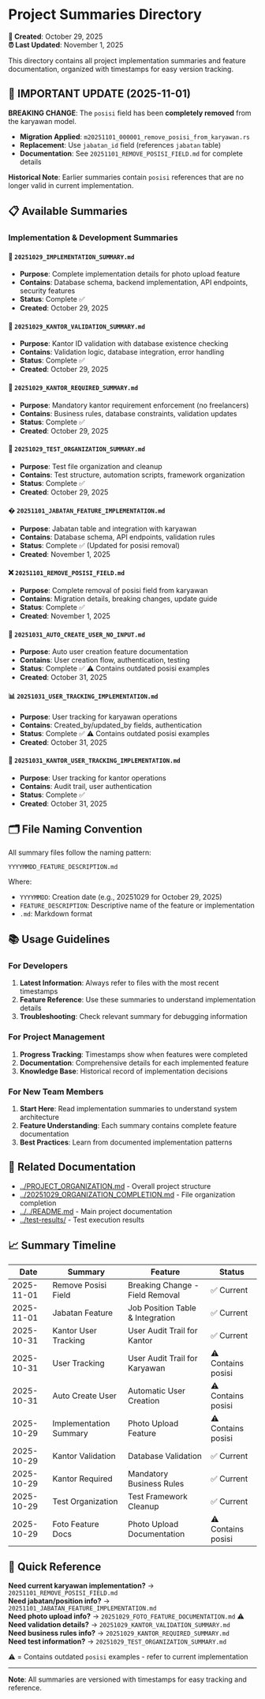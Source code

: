 # Project Summaries Directory

**📅 Created**: October 29, 2025  
**⏰ Last Updated**: November 1, 2025

This directory contains all project implementation summaries and feature documentation, organized with timestamps for easy version tracking.

## 🚨 IMPORTANT UPDATE (2025-11-01)

**BREAKING CHANGE**: The `posisi` field has been **completely removed** from the karyawan model. 

- **Migration Applied**: `m20251101_000001_remove_posisi_from_karyawan.rs`
- **Replacement**: Use `jabatan_id` field (references `jabatan` table)
- **Documentation**: See `20251101_REMOVE_POSISI_FIELD.md` for complete details

**Historical Note**: Earlier summaries contain `posisi` references that are no longer valid in current implementation.

## 📋 Available Summaries

### Implementation & Development Summaries

#### 📄 `20251029_IMPLEMENTATION_SUMMARY.md`
- **Purpose**: Complete implementation details for photo upload feature
- **Contains**: Database schema, backend implementation, API endpoints, security features
- **Status**: Complete ✅
- **Created**: October 29, 2025

#### 🏢 `20251029_KANTOR_VALIDATION_SUMMARY.md`
- **Purpose**: Kantor ID validation with database existence checking
- **Contains**: Validation logic, database integration, error handling
- **Status**: Complete ✅
- **Created**: October 29, 2025

#### 🚫 `20251029_KANTOR_REQUIRED_SUMMARY.md`
- **Purpose**: Mandatory kantor requirement enforcement (no freelancers)
- **Contains**: Business rules, database constraints, validation updates
- **Status**: Complete ✅
- **Created**: October 29, 2025

#### 🧪 `20251029_TEST_ORGANIZATION_SUMMARY.md`
- **Purpose**: Test file organization and cleanup
- **Contains**: Test structure, automation scripts, framework organization
- **Status**: Complete ✅
- **Created**: October 29, 2025

#### � `20251101_JABATAN_FEATURE_IMPLEMENTATION.md`
- **Purpose**: Jabatan table and integration with karyawan
- **Contains**: Database schema, API endpoints, validation rules
- **Status**: Complete ✅ (Updated for posisi removal)
- **Created**: November 1, 2025

#### ❌ `20251101_REMOVE_POSISI_FIELD.md`
- **Purpose**: Complete removal of posisi field from karyawan
- **Contains**: Migration details, breaking changes, update guide
- **Status**: Complete ✅
- **Created**: November 1, 2025

#### 👤 `20251031_AUTO_CREATE_USER_NO_INPUT.md`
- **Purpose**: Auto user creation feature documentation
- **Contains**: User creation flow, authentication, testing
- **Status**: Complete ✅ ⚠️ Contains outdated posisi examples
- **Created**: October 31, 2025

#### 📊 `20251031_USER_TRACKING_IMPLEMENTATION.md`
- **Purpose**: User tracking for karyawan operations
- **Contains**: Created_by/updated_by fields, authentication
- **Status**: Complete ✅ ⚠️ Contains outdated posisi examples
- **Created**: October 31, 2025

#### 🏢 `20251031_KANTOR_USER_TRACKING_IMPLEMENTATION.md`
- **Purpose**: User tracking for kantor operations
- **Contains**: Audit trail, user authentication
- **Status**: Complete ✅
- **Created**: October 31, 2025

## 🗂️ File Naming Convention

All summary files follow the naming pattern:
```
YYYYMMDD_FEATURE_DESCRIPTION.md
```

Where:
- `YYYYMMDD`: Creation date (e.g., 20251029 for October 29, 2025)
- `FEATURE_DESCRIPTION`: Descriptive name of the feature or implementation
- `.md`: Markdown format

## 📚 Usage Guidelines

### For Developers
1. **Latest Information**: Always refer to files with the most recent timestamps
2. **Feature Reference**: Use these summaries to understand implementation details
3. **Troubleshooting**: Check relevant summary for debugging information

### For Project Management
1. **Progress Tracking**: Timestamps show when features were completed
2. **Documentation**: Comprehensive details for each implemented feature
3. **Knowledge Base**: Historical record of implementation decisions

### For New Team Members
1. **Start Here**: Read implementation summaries to understand system architecture
2. **Feature Understanding**: Each summary contains complete feature documentation
3. **Best Practices**: Learn from documented implementation patterns

## 🔗 Related Documentation

- [../PROJECT_ORGANIZATION.md](../PROJECT_ORGANIZATION.md) - Overall project structure
- [../20251029_ORGANIZATION_COMPLETION.md](../20251029_ORGANIZATION_COMPLETION.md) - File organization completion
- [../../README.md](../../README.md) - Main project documentation
- [../test-results/](../test-results/) - Test execution results

## 📈 Summary Timeline

| Date | Summary | Feature | Status |
|------|---------|---------|---------|
| 2025-11-01 | Remove Posisi Field | Breaking Change - Field Removal | ✅ Current |
| 2025-11-01 | Jabatan Feature | Job Position Table & Integration | ✅ Current |
| 2025-10-31 | Kantor User Tracking | User Audit Trail for Kantor | ✅ Current |
| 2025-10-31 | User Tracking | User Audit Trail for Karyawan | ⚠️ Contains posisi |
| 2025-10-31 | Auto Create User | Automatic User Creation | ⚠️ Contains posisi |
| 2025-10-29 | Implementation Summary | Photo Upload Feature | ⚠️ Contains posisi |
| 2025-10-29 | Kantor Validation | Database Validation | ✅ Current |
| 2025-10-29 | Kantor Required | Mandatory Business Rules | ✅ Current |
| 2025-10-29 | Test Organization | Test Framework Cleanup | ✅ Current |
| 2025-10-29 | Foto Feature Docs | Photo Upload Documentation | ⚠️ Contains posisi |

## 🎯 Quick Reference

**Need current karyawan implementation?** → `20251101_REMOVE_POSISI_FIELD.md`  
**Need jabatan/position info?** → `20251101_JABATAN_FEATURE_IMPLEMENTATION.md`  
**Need photo upload info?** → `20251029_FOTO_FEATURE_DOCUMENTATION.md` ⚠️  
**Need validation details?** → `20251029_KANTOR_VALIDATION_SUMMARY.md`  
**Need business rules info?** → `20251029_KANTOR_REQUIRED_SUMMARY.md`  
**Need test information?** → `20251029_TEST_ORGANIZATION_SUMMARY.md`  

⚠️ = Contains outdated `posisi` examples - refer to current implementation  

---

**Note**: All summaries are versioned with timestamps for easy tracking and reference.